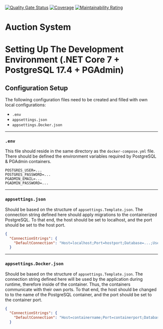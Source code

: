 [![Quality Gate Status](https://sonarcloud.io/api/project_badges/measure?project=KevinShemili_AuctionSystem&metric=alert_status)](https://sonarcloud.io/summary/new_code?id=KevinShemili_AuctionSystem)
[![Coverage](https://sonarcloud.io/api/project_badges/measure?project=KevinShemili_AuctionSystem&metric=coverage)](https://sonarcloud.io/summary/new_code?id=KevinShemili_AuctionSystem)
[![Maintainability Rating](https://sonarcloud.io/api/project_badges/measure?project=KevinShemili_AuctionSystem&metric=sqale_rating)](https://sonarcloud.io/summary/new_code?id=KevinShemili_AuctionSystem)

# Auction System

# Setting Up The Development Environment (.NET Core 7 + PostgreSQL 17.4 + PGAdmin)

## Configuration Setup

The following configuration files need to be created and filled with own local configurations:

- `.env`
- `appsettings.json`
- `appsettings.Docker.json`

---

### `.env`

This file should reside in the same directory as the `docker-compose.yml` file. There should be defined the environment variables required by PostgreSQL & PGAdmin containers.

```env
POSTGRES_USER=...
POSTGRES_PASSWORD=...
PGADMIN_EMAIL=...
PGADMIN_PASSWORD=...
```

---

### `appsettings.json`

Should be based on the structure of `appsettings.Template.json`. The connection string defined here should apply migrations to the containerized PostgreSQL. To that end, the host should be set to localhost, and the port should be set to the host port.

```json
{
  "ConnectionStrings": {
    "DefaultConnection": "Host=localhost;Port=hostport;Database=...;Username=...;Password=..."
  }
```

---

### `appsettings.Docker.json`

Should be based on the structure of `appsettings.Template.json`. The connection string defined here will be used by the application during runtime, therefore inside of the container. Thus, the containers communicate with their own ports. To that end, the host should be changed to to the name of the PostgreSQL container, and the port should be set to the container port.

```json
{
  "ConnectionStrings": {
    "DefaultConnection": "Host=containername;Port=containerport;Database=...;Username=...;Password=..."
  }
```
